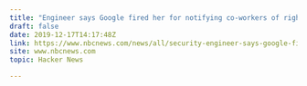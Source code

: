```yaml
---
title: "Engineer says Google fired her for notifying co-workers of right to organize"
draft: false
date: 2019-12-17T14:17:48Z
link: https://www.nbcnews.com/news/all/security-engineer-says-google-fired-her-trying-notify-co-workers-n1103031?utm_medium=RSS&utm_source=hune
site: www.nbcnews.com
topic: Hacker News  

---
```

